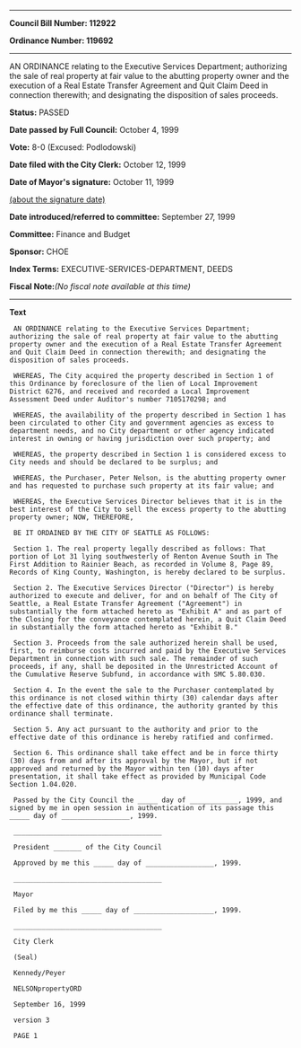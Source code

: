 

********

**Council Bill Number: 112922**
   
**Ordinance Number: 119692**
********

 AN ORDINANCE relating to the Executive Services Department; authorizing the sale of real property at fair value to the abutting property owner and the execution of a Real Estate Transfer Agreement and Quit Claim Deed in connection therewith; and designating the disposition of sales proceeds.

**Status:** PASSED
   
**Date passed by Full Council:** October 4, 1999
   
**Vote:** 8-0 (Excused: Podlodowski)
   
**Date filed with the City Clerk:** October 12, 1999
   
**Date of Mayor's signature:** October 11, 1999
   
[(about the signature date)](/~public/approvaldate.htm)
   
   
   
**Date introduced/referred to committee:** September 27, 1999
   
**Committee:** Finance and Budget
   
**Sponsor:** CHOE
   
   
**Index Terms:** EXECUTIVE-SERVICES-DEPARTMENT, DEEDS

**Fiscal Note:**_(No fiscal note available at this time)_

********

**Text**
   
```
 AN ORDINANCE relating to the Executive Services Department; authorizing the sale of real property at fair value to the abutting property owner and the execution of a Real Estate Transfer Agreement and Quit Claim Deed in connection therewith; and designating the disposition of sales proceeds.

 WHEREAS, The City acquired the property described in Section 1 of this Ordinance by foreclosure of the lien of Local Improvement District 6276, and received and recorded a Local Improvement Assessment Deed under Auditor's number 7105170298; and

 WHEREAS, the availability of the property described in Section 1 has been circulated to other City and government agencies as excess to department needs, and no City department or other agency indicated interest in owning or having jurisdiction over such property; and

 WHEREAS, the property described in Section 1 is considered excess to City needs and should be declared to be surplus; and

 WHEREAS, the Purchaser, Peter Nelson, is the abutting property owner and has requested to purchase such property at its fair value; and

 WHEREAS, the Executive Services Director believes that it is in the best interest of the City to sell the excess property to the abutting property owner; NOW, THEREFORE,

 BE IT ORDAINED BY THE CITY OF SEATTLE AS FOLLOWS:

 Section 1. The real property legally described as follows: That portion of Lot 31 lying southwesterly of Renton Avenue South in The First Addition to Rainier Beach, as recorded in Volume 8, Page 89, Records of King County, Washington, is hereby declared to be surplus.

 Section 2. The Executive Services Director ("Director") is hereby authorized to execute and deliver, for and on behalf of The City of Seattle, a Real Estate Transfer Agreement ("Agreement") in substantially the form attached hereto as "Exhibit A" and as part of the Closing for the conveyance contemplated herein, a Quit Claim Deed in substantially the form attached hereto as "Exhibit B."

 Section 3. Proceeds from the sale authorized herein shall be used, first, to reimburse costs incurred and paid by the Executive Services Department in connection with such sale. The remainder of such proceeds, if any, shall be deposited in the Unrestricted Account of the Cumulative Reserve Subfund, in accordance with SMC 5.80.030.

 Section 4. In the event the sale to the Purchaser contemplated by this ordinance is not closed within thirty (30) calendar days after the effective date of this ordinance, the authority granted by this ordinance shall terminate.

 Section 5. Any act pursuant to the authority and prior to the effective date of this ordinance is hereby ratified and confirmed.

 Section 6. This ordinance shall take effect and be in force thirty (30) days from and after its approval by the Mayor, but if not approved and returned by the Mayor within ten (10) days after presentation, it shall take effect as provided by Municipal Code Section 1.04.020.

 Passed by the City Council the _____ day of ____________, 1999, and signed by me in open session in authentication of its passage this _____ day of _________________, 1999.

 _____________________________________

 President _______ of the City Council

 Approved by me this _____ day of _________________, 1999.

 _____________________________________

 Mayor

 Filed by me this _____ day of ____________________, 1999.

 _____________________________________

 City Clerk

 (Seal)

 Kennedy/Peyer

 NELSONpropertyORD

 September 16, 1999

 version 3

 PAGE 1

```
